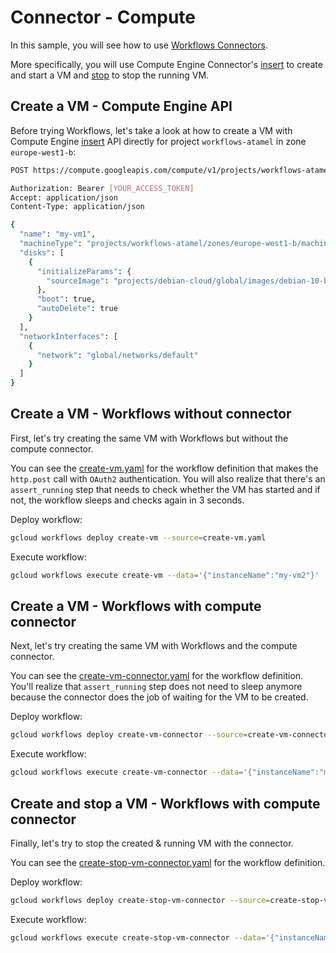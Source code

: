 # Connector - Compute

In this sample, you will see how to use [Workflows
Connectors](https://cloud.google.com/workflows/docs/reference/googleapis/).

More specifically, you will use Compute Engine Connector's
[insert](https://cloud.google.com/workflows/docs/reference/googleapis/compute/v1/instances/insert)
to create and start a VM and
[stop](https://cloud.google.com/workflows/docs/reference/googleapis/compute/v1/instances/stop)
to stop the running VM.

## Create a VM - Compute Engine API

Before trying Workflows, let's take a look at how to create a VM with Compute
Engine
[insert](https://cloud.google.com/compute/docs/reference/rest/v1/instances/insert)
API directly for project `workflows-atamel` in zone `europe-west1-b`:

```sh
POST https://compute.googleapis.com/compute/v1/projects/workflows-atamel/zones/europe-west1-b/instances?key=[YOUR_API_KEY] HTTP/1.1

Authorization: Bearer [YOUR_ACCESS_TOKEN]
Accept: application/json
Content-Type: application/json

{
  "name": "my-vm1",
  "machineType": "projects/workflows-atamel/zones/europe-west1-b/machineTypes/e2-small",
  "disks": [
    {
      "initializeParams": {
        "sourceImage": "projects/debian-cloud/global/images/debian-10-buster-v20210316"
      },
      "boot": true,
      "autoDelete": true
    }
  ],
  "networkInterfaces": [
    {
      "network": "global/networks/default"
    }
  ]
}
```

## Create a VM - Workflows without connector

First, let's try creating the same VM with Workflows but without the compute
connector.

You can see the [create-vm.yaml](create-vm.yaml) for the workflow definition
that makes the `http.post` call with `OAuth2` authentication. You will also
realize that there's an `assert_running` step that needs to check whether the VM
has started and if not, the workflow sleeps and checks again in 3 seconds.

Deploy workflow:

```sh
gcloud workflows deploy create-vm --source=create-vm.yaml
```

Execute workflow:

```sh
gcloud workflows execute create-vm --data='{"instanceName":"my-vm2"}'
```

## Create a VM - Workflows with compute connector

Next, let's try creating the same VM with Workflows and the compute connector.

You can see the [create-vm-connector.yaml](create-vm-connector.yaml) for the
workflow definition. You'll realize that `assert_running` step does not need to
sleep anymore because the connector does the job of waiting for the VM to be
created.

Deploy workflow:

```sh
gcloud workflows deploy create-vm-connector --source=create-vm-connector.yaml
```

Execute workflow:

```sh
gcloud workflows execute create-vm-connector --data='{"instanceName":"my-vm3"}'
```

## Create and stop a VM - Workflows with compute connector

Finally, let's try to stop the created & running VM with the connector.

You can see the [create-stop-vm-connector.yaml](create-stop-vm-connector.yaml)
for the workflow definition.

Deploy workflow:

```sh
gcloud workflows deploy create-stop-vm-connector --source=create-stop-vm-connector.yaml
```

Execute workflow:

```sh
gcloud workflows execute create-stop-vm-connector --data='{"instanceName":"my-vm4"}'
```
